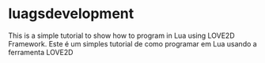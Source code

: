 # luagsdevelopment
This is a simple tutorial to show how to program in Lua using LOVE2D Framework. Este é um simples tutorial de como programar em Lua usando a ferramenta LOVE2D
